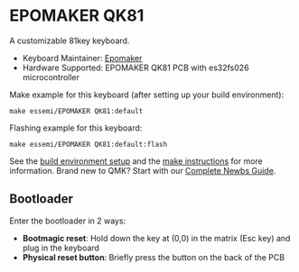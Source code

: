 # EPOMAKER QK81

A customizable 81key keyboard.

* Keyboard Maintainer: [Epomaker](https://github.com/Epomaker)
* Hardware Supported: EPOMAKER QK81 PCB with es32fs026 microcontroller

Make example for this keyboard (after setting up your build environment):

    make essemi/EPOMAKER QK81:default

Flashing example for this keyboard:

    make essemi/EPOMAKER QK81:default:flash

See the [build environment setup](https://docs.qmk.fm/#/getting_started_build_tools) and the [make instructions](https://docs.qmk.fm/#/getting_started_make_guide) for more information. Brand new to QMK? Start with our [Complete Newbs Guide](https://docs.qmk.fm/#/newbs).

## Bootloader

Enter the bootloader in 2 ways:

* **Bootmagic reset**: Hold down the key at (0,0) in the matrix (Esc key) and plug in the keyboard
* **Physical reset button**: Briefly press the button on the back of the PCB
